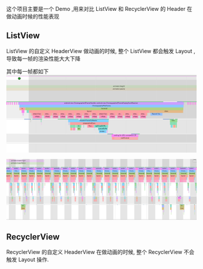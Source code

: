 这个项目主要是一个 Demo ,用来对比 ListView 和 RecyclerView 的 Header 在做动画时候的性能表现

## ListView

ListView 的自定义 HeaderView  做动画的时候, 整个 ListView 都会触发 Layout ,导致每一帧的渲染性能大大下降

其中每一帧都如下
![Layout](pic/ListView_Layout_Every_Frame.png)

![Layout](pic/ListView_Layout_Every_Frame_All.png)

## RecyclerView

RecyclerView 的自定义 HeaderView 在做动画的时候, 整个 RecyclerView 不会触发 Layout 操作.

